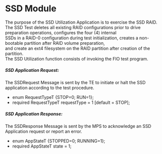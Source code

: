 # SSD Module
The purpose of the SSD Utilization Application is to exercise the SSD RAID.  
The SSD Test deletes all existing RAID configurations prior to drive preparation operations, configures the four (4) internal  
SSDs in a RAID-0 configuration during test initialization, creates a non-bootable partition after RAID volume preparation,  
and create an ext4 filesystem on the RAID partition after creation of the partition.  
The SSD Utilization function consists of invoking the FIO test program.  

##### SSD Application Request:
The SSDRequest Message is sent by the TE to initiate or halt the SSD application according to the test procedure.	

  - enum RequestTypeT {STOP=0; RUN=1};
  - required RequestTypeT requestType = 1 [default = STOP];
  
##### SSD Application Response:
The SSDResponse Message is sent by the MPS to acknowledge an SSD Application request or report an error.  

  - enum AppStateT {STOPPED=0; RUNNING=1};
  - required AppStateT state = 1;